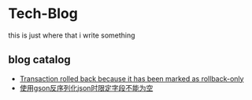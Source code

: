 # Tech-Blog
this is just where that i write something

## blog catalog
- [Transaction rolled back because it has been marked as rollback-only](https://github.com/Will-luffy/tech-blog/blob/master/Transaction%20rolled%20back%20because%20it%20has%20been%20marked%20as%20rollback-only.md)
- [使用gson反序列化json时限定字段不能为空](https://github.com/Will-luffy/tech-blog/blob/master/%E4%BD%BF%E7%94%A8gson%E5%8F%8D%E5%BA%8F%E5%88%97%E5%8C%96json%E6%97%B6%E9%99%90%E5%AE%9A%E5%AD%97%E6%AE%B5%E4%B8%8D%E8%83%BD%E4%B8%BA%E7%A9%BA.md)
